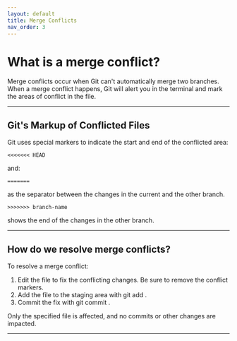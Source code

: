 ```yaml
---
layout: default
title: Merge Conflicts
nav_order: 3
---
```


# What is a merge conflict?

Merge conflicts occur when Git can't automatically merge two branches.
When a merge conflict happens, Git will alert you in the terminal and mark the areas of
conflict in the file.

---

## Git's Markup of Conflicted Files
Git uses special markers to indicate the start and end of the conflicted area:

```plaintext
<<<<<<< HEAD
```

and: 

```plaintext
======= 
```

as the separator between the changes in the current and the other branch.

```plaintext
>>>>>>> branch-name
```

shows the end of the changes in the other branch.

---

## How do we resolve merge conflicts?
To resolve a merge conflict:
1. Edit the file to fix the conflicting changes. Be sure to remove the conflict markers.
2. Add the file to the staging area with git add .
3. Commit the fix with git commit .

Only the specified file is affected, and no commits or other changes are impacted.

---